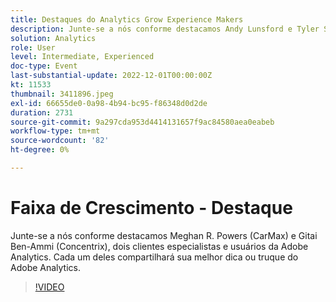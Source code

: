 ```yaml
---
title: Destaques do Analytics Grow Experience Makers
description: Junte-se a nós conforme destacamos Andy Lunsford e Tyler Scott, dois clientes especialistas e usuários do Adobe Analytics. Cada um deles compartilhará sua melhor dica ou truque do Adobe Analytics. A sessão é seguida pela oportunidade de fazer perguntas ao vivo. Você não vai querer perder isso.
solution: Analytics
role: User
level: Intermediate, Experienced
doc-type: Event
last-substantial-update: 2022-12-01T00:00:00Z
kt: 11533
thumbnail: 3411896.jpeg
exl-id: 66655de0-0a98-4b94-bc95-f86348d0d2de
duration: 2731
source-git-commit: 9a297cda953d4414131657f9ac84580aea0eabeb
workflow-type: tm+mt
source-wordcount: '82'
ht-degree: 0%

---
```


# Faixa de Crescimento - Destaque

Junte-se a nós conforme destacamos Meghan R. Powers (CarMax) e Gitai Ben-Ammi (Concentrix), dois clientes especialistas e usuários da Adobe Analytics. Cada um deles compartilhará sua melhor dica ou truque do Adobe Analytics.

>[!VIDEO](https://video.tv.adobe.com/v/3411896/?quality=12&learn=on)
